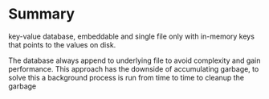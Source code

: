 # Summary
key-value database, embeddable and single file only with in-memory keys that points to the values on disk.

The database always append to underlying file to avoid complexity and gain performance. This approach has the downside of accumulating garbage, to solve this a background process is run from time to time to cleanup the garbage
